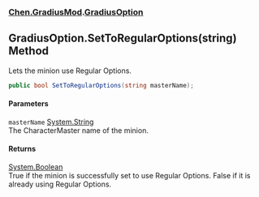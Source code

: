 ### [Chen.GradiusMod](./neHTXX+yFsk1RpXqjkv9zg.md 'Chen.GradiusMod').[GradiusOption](./RwcUdzMZ2GhU3X3ywDzKbQ.md 'Chen.GradiusMod.GradiusOption')
## GradiusOption.SetToRegularOptions(string) Method
Lets the minion use Regular Options.  
```csharp
public bool SetToRegularOptions(string masterName);
```
#### Parameters
<a name='kPci3W4Rqxa9aTj4f7LNDg'></a>
`masterName` [System.String](https://docs.microsoft.com/en-us/dotnet/api/System.String 'System.String')  
The CharacterMaster name of the minion.  
  
#### Returns
[System.Boolean](https://docs.microsoft.com/en-us/dotnet/api/System.Boolean 'System.Boolean')  
True if the minion is successfully set to use Regular Options. False if it is already using Regular Options.  
